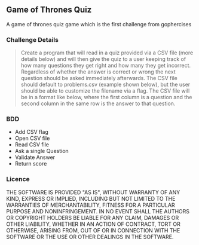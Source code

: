 ## Game of Thrones Quiz

A game of thrones quiz game which is the first challenge from gophercises

### Challenge Details

> Create a program that will read in a quiz provided via a CSV file (more details below) and will then give the quiz to a user keeping track of how many questions they get right and how many they get incorrect. Regardless of whether the answer is correct or wrong the next question should be asked immediately afterwards. The CSV file should default to problems.csv (example shown below), but the user should be able to customize the filename via a flag. The CSV file will be in a format like below, where the first column is a question and the second column in the same row is the answer to that question.

### BDD
* Add CSV flag
* Open CSV file
* Read CSV file
* Ask a single Question
* Validate Answer
* Return score

### Licence
THE SOFTWARE IS PROVIDED "AS IS", WITHOUT WARRANTY OF ANY KIND, EXPRESS OR IMPLIED, INCLUDING BUT NOT LIMITED TO THE WARRANTIES OF MERCHANTABILITY, FITNESS FOR A PARTICULAR PURPOSE AND NONINFRINGEMENT. IN NO EVENT SHALL THE AUTHORS OR COPYRIGHT HOLDERS BE LIABLE FOR ANY CLAIM, DAMAGES OR OTHER LIABILITY, WHETHER IN AN ACTION OF CONTRACT, TORT OR OTHERWISE, ARISING FROM, OUT OF OR IN CONNECTION WITH THE SOFTWARE OR THE USE OR OTHER DEALINGS IN THE SOFTWARE.